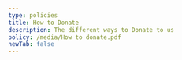 ```yaml
---
type: policies
title: How to Donate
description: The different ways to Donate to us
policy: /media/How to donate.pdf
newTab: false
---
```


